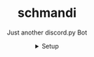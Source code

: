 <h1 align="center">schmandi</h1>
<p align="center">Just another discord.py Bot</p>


<details align="center">
<summary>Setup</summary>
<ul>
   <br>
   Create a file called "config.json" with the following content:
   <br>
   <code>{"Token": ""}</code>
        <br>
   Insert your Token
     <br>
  Run pip install -r requirements.txt
  <br>
  Run python bot.py to start the bot.
</ul></details>




